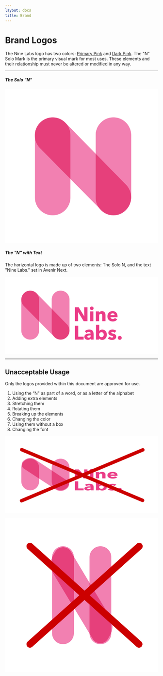 ```yaml
---
layout: docs
title: Brand
---
```




# Brand Logos

The Nine Labs logo has two colors: [Primary Pink](../colors.html) and [Dark Pink](../colors.html). The "N" Solo Mark is the primary visual mark for most uses. These elements and their relationship must never be altered or modified in any way.

----

##### The Solo "N"

![Solo N](/assets/img/brand-logo-solo.svg "Solo N")

##### The "N" with Text

The horizontal logo is made up of two elements: The Solo N, and the text "Nine Labs." set in Avenir Next.

![N with Text](/assets/img/brand-logo-text.svg "N with Text")

----

## Unacceptable Usage

Only the logos provided within this document are approved for use.

1. Using the “N" as part of a word, or as a letter of the alphabet
1. Adding extra elements
1. Stretching them
1. Rotating them
1. Breaking up the elements
1. Changing the color
1. Using them without a box
1. Changing the font

![Horizontal Distortion](/assets/img/brand-logo-distortion-horizontal.svg "Horizontal Distortion")

![Vertical Distortion](/assets/img/brand-logo-distortion.svg "Vertical Distortion")



</div>
